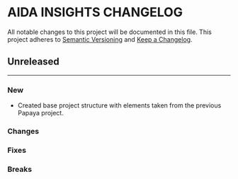 # AIDA INSIGHTS CHANGELOG

All notable changes to this project will be documented in this file.
This project adheres to [Semantic Versioning](http://semver.org/) and [Keep a Changelog](http://keepachangelog.com/).
## Unreleased
---

### New
* Created base project structure with elements taken from the previous Papaya project.


### Changes

### Fixes

### Breaks



